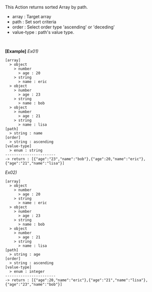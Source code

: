 This Action returns sorted Array by path.
- array : Target array
- path : Set sort criteria
- order : Select order type 'ascending' or 'deceding'
- value-type : path's value type.

<br/>

**[Example]**
*Ex01)*
```
[array]
  > object
    > number
      > age : 20
    > string
      > name : eric
  > object
    > number
      > age : 23
    > string
      > name : bob
  > object
    > number
      > age : 21
    > string
      > name : lisa
[path]
  > string : name
[order]
  > string : ascending
[value-type]
  > enum : string
-----------------------
-> return : [{"age":"23","name":"bob"},{"age":20,"name":"eric"},{"age":"21","name":"lisa"}]
```
*Ex02)*
```
[array]
  > object
    > number
      > age : 20
    > string
      > name : eric
  > object
    > number
      > age : 23
    > string
      > name : bob
  > object
    > number
      > age : 21
    > string
      > name : lisa
[path]
  > string : age
[order]
  > string : ascending
[value-type]
  > enum : integer
-----------------------
-> return : [{"age":20,"name":"eric"},{"age":"21","name":"lisa"},{"age":"23","name":"bob"}]
```

